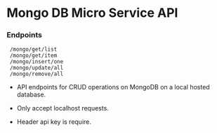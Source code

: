 # Mongo DB Micro Service API

### Endpoints

` /mongo/get/list `\
` /mongo/get/item `\
` /mongo/insert/one `\
` /mongo/update/all `\
` /mongo/remove/all `


- API endpoints for CRUD operations on MongoDB on a local hosted database.

- Only accept localhost requests.

- Header api key is require.

